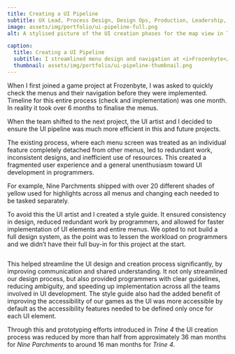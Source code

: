 ```yaml
---
title: Creating a UI Pipeline
subtitle: UX Lead, Process Design, Design Ops, Production, Leadership, Facilitation, Communication
image: assets/img/portfolio/ui-pipeline-full.png
alt: A stylised picture of the UI creation phases for the map view in Trine 4

caption:
  title: Creating a UI Pipeline
  subtitle: I streamlined menu design and navigation at <i>Frozenbyte</i> over two game projects. I co-created a style guide that improved team communication and accessibility, ultimately reducing UI development time by over 50% in future projects, including <i>Trine 4</i>.
  thumbnail: assets/img/portfolio/ui-pipeline-thumbnail.png
---
```

When I first joined a game project at Frozenbyte, I was asked to quickly check the menus and their navigation before they were implemented. Timeline for this entire process (check and implementation) was one month. In reality it took over 6 months to finalise the menus.

When the team shifted to the next project, the UI artist and I decided to ensure the UI pipeline was much more efficient in this and future projects.

The existing process, where each menu screen was treated as an individual feature completely detached from other menus, led to redundant work, inconsistent designs, and inefficient use of resources. This created a fragmented user experience and a general unenthusiasm toward UI development in programmers.

For example, Nine Parchments shipped with over 20 different shades of yellow used for highlights across all menus and changing each needed to be tasked separately.

To avoid this the UI artist and I created a style guide. It ensured consistency in design, reduced redundant work by programmers, and allowed for faster implementation of UI elements and entire menus. We opted to not build a full design system, as the point was to lessen the workload on programmers and we didn’t have their full buy-in for this project at the start.

<image>

This helped streamline the UI design and creation process significantly, by improving communication and shared understanding. It not only streamlined our design process, but also provided programmers with clear guidelines, reducing ambiguity, and speeding up implementation across all the teams involved in UI development. The style guide also had the added benefit of improving the accessibility of our games as the UI was more accessible by default as the accessibility features needed to be defined only once for each UI element.

Through this and prototyping efforts introduced in <i>Trine 4</i> the UI creation process was reduced by more than half from approximately 36 man months for <i>Nine Parchments</i> to around 16 man months for <i>Trine 4</i>.
